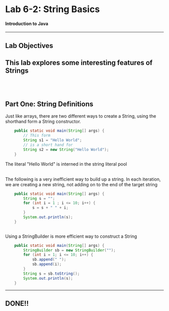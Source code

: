 # Lab 6-2: String Basics
#### Introduction to Java
---
## Lab Objectives

This lab explores some interesting features of Strings
---
<br/>
<br/>

## Part One: String Definitions

Just like arrays, there are two different ways to create a String, using the shorthand form a String constructor.

```java
	public static void main(String[] args) {
		// This form
		String s1 = "Hello World";
		// is a short hand for
        String s2 = new String("Hello World");
	}    
```
The literal "Hello World" is interned in the string literal pool
<br/>
<br/>

The following is a very inefficient way to build up a string. In each iteration, we are creating a new string, not adding on to the end of the target string

```java
    public static void main(String[] args) {       
        String s = "";
        for (int i = 1 ; i <= 10; i++) {
        	s = s + " " + i;
        }
        System.out.println(s);
	}
   
```
Using a StringBuilder is more efficient way to construct a String


```java
	public static void main(String[] args) {
		StringBuilder sb = new StringBuilder("");
		for (int i = 1; i <= 10; i++) {
			sb.append(" ");
			sb.append(i);
		}
		String s = sb.toString();
		System.out.println(s);
	}
```


---

## DONE!!